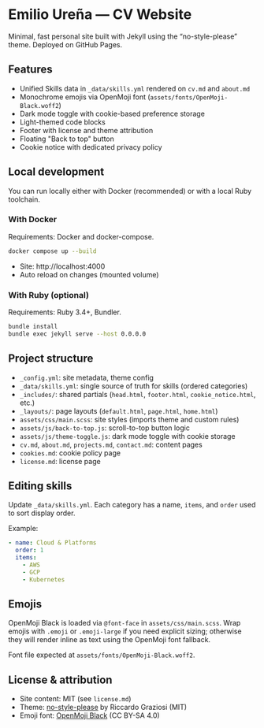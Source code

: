 # Emilio Ureña — CV Website

Minimal, fast personal site built with Jekyll using the “no-style-please” theme. Deployed on GitHub Pages.

## Features
- Unified Skills data in `_data/skills.yml` rendered on `cv.md` and `about.md`
- Monochrome emojis via OpenMoji font (`assets/fonts/OpenMoji-Black.woff2`)
- Dark mode toggle with cookie-based preference storage
- Light-themed code blocks
- Footer with license and theme attribution
- Floating "Back to top" button
- Cookie notice with dedicated privacy policy

## Local development
You can run locally either with Docker (recommended) or with a local Ruby toolchain.

### With Docker
Requirements: Docker and docker-compose.

```bash
docker compose up --build
```

- Site: http://localhost:4000
- Auto reload on changes (mounted volume)

### With Ruby (optional)
Requirements: Ruby 3.4+, Bundler.

```bash
bundle install
bundle exec jekyll serve --host 0.0.0.0
```

## Project structure
- `_config.yml`: site metadata, theme config
- `_data/skills.yml`: single source of truth for skills (ordered categories)
- `_includes/`: shared partials (`head.html`, `footer.html`, `cookie_notice.html`, etc.)
- `_layouts/`: page layouts (`default.html`, `page.html`, `home.html`)
- `assets/css/main.scss`: site styles (imports theme and custom rules)
- `assets/js/back-to-top.js`: scroll-to-top button logic
- `assets/js/theme-toggle.js`: dark mode toggle with cookie storage
- `cv.md`, `about.md`, `projects.md`, `contact.md`: content pages
- `cookies.md`: cookie policy page
- `license.md`: license page

## Editing skills
Update `_data/skills.yml`. Each category has a name, `items`, and `order` used to sort display order.

Example:
```yaml
- name: Cloud & Platforms
  order: 1
  items:
    - AWS
    - GCP
    - Kubernetes
```

## Emojis
OpenMoji Black is loaded via `@font-face` in `assets/css/main.scss`. Wrap emojis with `.emoji` or `.emoji-large` if you need explicit sizing; otherwise they will render inline as text using the OpenMoji font fallback.

Font file expected at `assets/fonts/OpenMoji-Black.woff2`.

## License & attribution
- Site content: MIT (see `license.md`)
- Theme: [no-style-please](https://github.com/riggraz/no-style-please) by Riccardo Graziosi (MIT)
- Emoji font: [OpenMoji Black](https://github.com/hfg-gmuend/openmoji) (CC BY-SA 4.0)
